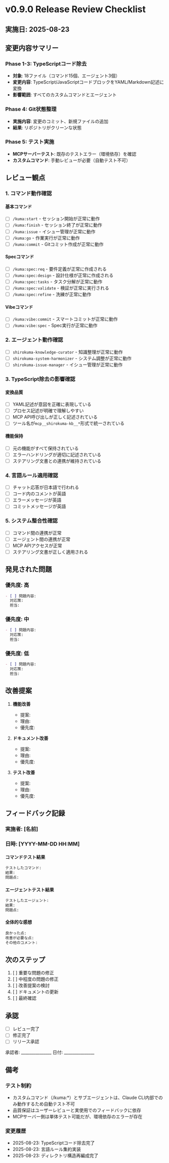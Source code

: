 # v0.9.0 Release Review Checklist

## 実施日: 2025-08-23

## 変更内容サマリー

### Phase 1-3: TypeScriptコード除去
- **対象**: 18ファイル（コマンド15個、エージェント3個）
- **変更内容**: TypeScript/JavaScriptコードブロックをYAML/Markdown記述に変換
- **影響範囲**: すべてのカスタムコマンドとエージェント

### Phase 4: Git状態整理
- **実施内容**: 変更のコミット、新規ファイルの追加
- **結果**: リポジトリがクリーンな状態

### Phase 5: テスト実施
- **MCPサーバーテスト**: 既存のテストエラー（環境依存）を確認
- **カスタムコマンド**: 手動レビューが必要（自動テスト不可）

## レビュー観点

### 1. コマンド動作確認

#### 基本コマンド
- [ ] `/kuma:start` - セッション開始が正常に動作
- [ ] `/kuma:finish` - セッション終了が正常に動作
- [ ] `/kuma:issue` - イシュー管理が正常に動作
- [ ] `/kuma:go` - 作業実行が正常に動作
- [ ] `/kuma:commit` - Gitコミット作成が正常に動作

#### Specコマンド
- [ ] `/kuma:spec:req` - 要件定義が正常に作成される
- [ ] `/kuma:spec:design` - 設計仕様が正常に作成される
- [ ] `/kuma:spec:tasks` - タスク分解が正常に動作
- [ ] `/kuma:spec:validate` - 検証が正常に実行される
- [ ] `/kuma:spec:refine` - 洗練が正常に動作

#### Vibeコマンド
- [ ] `/kuma:vibe:commit` - スマートコミットが正常に動作
- [ ] `/kuma:vibe:spec` - Spec実行が正常に動作

### 2. エージェント動作確認

- [ ] `shirokuma-knowledge-curator` - 知識整理が正常に動作
- [ ] `shirokuma-system-harmonizer` - システム調整が正常に動作
- [ ] `shirokuma-issue-manager` - イシュー管理が正常に動作

### 3. TypeScript除去の影響確認

#### 変換品質
- [ ] YAML記述が意図を正確に表現している
- [ ] プロセス記述が明確で理解しやすい
- [ ] MCP API呼び出しが正しく記述されている
- [ ] ツール名が`mcp__shirokuma-kb__*`形式で統一されている

#### 機能保持
- [ ] 元の機能がすべて保持されている
- [ ] エラーハンドリングが適切に記述されている
- [ ] ステアリング文書との連携が維持されている

### 4. 言語ルール適用確認

- [ ] チャット応答が日本語で行われる
- [ ] コード内のコメントが英語
- [ ] エラーメッセージが英語
- [ ] コミットメッセージが英語

### 5. システム整合性確認

- [ ] コマンド間の連携が正常
- [ ] エージェント間の連携が正常
- [ ] MCP APIアクセスが正常
- [ ] ステアリング文書が正しく適用される

## 発見された問題

### 優先度: 高
```markdown
- [ ] 問題内容:
  対応策:
  担当:
```

### 優先度: 中
```markdown
- [ ] 問題内容:
  対応策:
  担当:
```

### 優先度: 低
```markdown
- [ ] 問題内容:
  対応策:
  担当:
```

## 改善提案

1. **機能改善**
   - 提案:
   - 理由:
   - 優先度:

2. **ドキュメント改善**
   - 提案:
   - 理由:
   - 優先度:

3. **テスト改善**
   - 提案:
   - 理由:
   - 優先度:

## フィードバック記録

### 実施者: [名前]
### 日時: [YYYY-MM-DD HH:MM]

#### コマンドテスト結果
```markdown
テストしたコマンド:
結果:
問題点:
```

#### エージェントテスト結果
```markdown
テストしたエージェント:
結果:
問題点:
```

#### 全体的な感想
```markdown
良かった点:
改善が必要な点:
その他のコメント:
```

## 次のステップ

1. [ ] 重要な問題の修正
2. [ ] 中程度の問題の修正
3. [ ] 改善提案の検討
4. [ ] ドキュメントの更新
5. [ ] 最終確認

## 承認

- [ ] レビュー完了
- [ ] 修正完了
- [ ] リリース承認

承認者: _______________
日付: _______________

## 備考

### テスト制約
- カスタムコマンド（/kuma:*）とサブエージェントは、Claude CLI内部でのみ動作するため自動テスト不可
- 品質保証はユーザーレビューと実使用でのフィードバックに依存
- MCPサーバー側は単体テスト可能だが、環境依存のエラーが存在

### 変更履歴
- 2025-08-23: TypeScriptコード除去完了
- 2025-08-23: 言語ルール集約実装
- 2025-08-23: ディレクトリ構造再編成完了